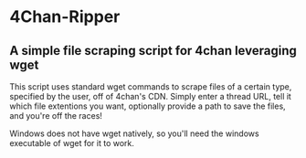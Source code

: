 # 4Chan-Ripper
## A simple file scraping script for 4chan leveraging wget




This script uses standard wget commands to scrape files of a certain type, specified by the user, off of 4chan's CDN. Simply enter a thread URL, tell it which file extentions you want, optionally provide a path to save the files, and you're off the races!

Windows does not have wget natively, so you'll need the windows executable of wget for it to work.



